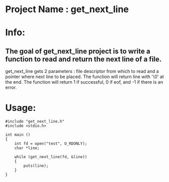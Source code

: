 # Project Name : get_next_line

# Info:
The goal of get_next_line project is to write a function to read and return the next line of a file.
---
get_next_line gets 2 parameters : file descriptor from which to read and a pointer where next line to be placed.
The function will return line with '\0' at the end.
The function will return 1 if successful, 0 if eof, and -1 if there is an error.

# Usage:
```
#include "get_next_line.h"
#include <stdio.h>

int main ()
{
	int fd = open("test", O_RDONLY);
	char *line;
	
	while (get_next_line(fd, &line))
	{
		puts(line);
	}
}

```
